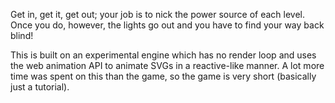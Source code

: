 Get in, get it, get out; your job is to nick the power source of each level.  Once you do, however, the lights go out and you have to find your way back blind!

This is built on an experimental engine which has no render loop and uses the web animation API to animate SVGs in a reactive-like manner.  A lot more time was spent on this than the game, so the game is very short (basically just a tutorial).
